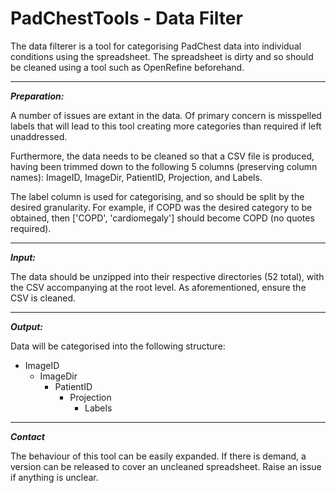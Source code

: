 # **PadChestTools - Data Filter**

The data filterer is a tool for categorising PadChest data into individual conditions using the spreadsheet. The spreadsheet is dirty and so should be cleaned using a tool such as OpenRefine beforehand.


------------

***Preparation:***

A number of issues are extant in the data. Of primary concern is misspelled labels that will lead to this tool creating more categories than required if left unaddressed.

Furthermore, the data needs to be cleaned so that a CSV file is produced, having been trimmed down to the following 5 columns (preserving column names):
ImageID, ImageDir, PatientID, Projection, and Labels.

The label column is used for categorising, and so should be split by the desired granularity. For example, if COPD was the desired category to be obtained, then ['COPD', 'cardiomegaly'] should become COPD (no quotes required).

------------


***Input:***

The data should be unzipped into their respective directories (52 total), with the CSV accompanying at the root level.
As aforementioned, ensure the CSV is cleaned.


------------


***Output:***

Data will be categorised into the following structure:
* ImageID
	* ImageDir
		* PatientID
			* Projection
				* Labels


------------


***Contact***

The behaviour of this tool can be easily expanded. If there is demand, a version can be released to cover an uncleaned spreadsheet.
Raise an issue if anything is unclear.